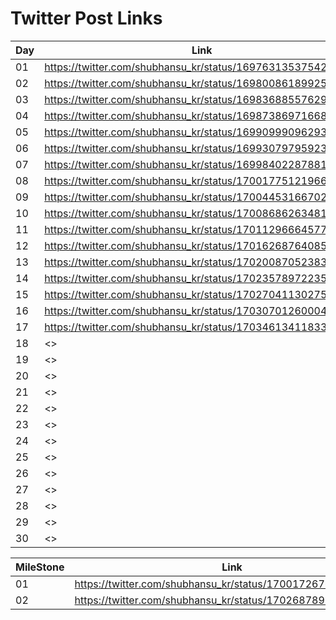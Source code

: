 # Twitter Post Links

| Day      | Link                                                          |
| -------- | --------------------------------------------------------------|
| 01       | <https://twitter.com/shubhansu_kr/status/1697631353754296679> |
| 02       | <https://twitter.com/shubhansu_kr/status/1698008618992533595> |
| 03       | <https://twitter.com/shubhansu_kr/status/1698368855762952460> |
| 04       | <https://twitter.com/shubhansu_kr/status/1698738697166893553> |
| 05       | <https://twitter.com/shubhansu_kr/status/1699099909629374851> |
| 06       | <https://twitter.com/shubhansu_kr/status/1699307979592335829> |
| 07       | <https://twitter.com/shubhansu_kr/status/1699840228788183164> |
| 08       | <https://twitter.com/shubhansu_kr/status/1700177512196645273> |
| 09       | <https://twitter.com/shubhansu_kr/status/1700445316670259251> |
| 10       | <https://twitter.com/shubhansu_kr/status/1700868626348155355> |
| 11       | <https://twitter.com/shubhansu_kr/status/1701129666457747510> |
| 12       | <https://twitter.com/shubhansu_kr/status/1701626876408561982> |
| 13       | <https://twitter.com/shubhansu_kr/status/1702008705238319316> |
| 14       | <https://twitter.com/shubhansu_kr/status/1702357897223507988> |
| 15       | <https://twitter.com/shubhansu_kr/status/1702704113027535036> |
| 16       | <https://twitter.com/shubhansu_kr/status/1703070126000447919> |
| 17       | <https://twitter.com/shubhansu_kr/status/1703461341183303929> |
| 18       | <> |
| 19       | <> |
| 20       | <> |
| 21       | <> |
| 22       | <> |
| 23       | <> |
| 24       | <> |
| 25       | <> |
| 26       | <> |
| 27       | <> |
| 28       | <> |
| 29       | <> |
| 30       | <> |

| MileStone | Link                                                          |
| --------- | ------------------------------------------------------------- |
| 01        | <https://twitter.com/shubhansu_kr/status/1700172676654903311> |
| 02        | <https://twitter.com/shubhansu_kr/status/1702687897542152240> |
